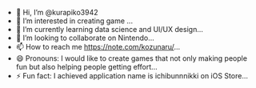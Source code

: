 - 👋 Hi, I’m @kurapiko3942
- 👀 I’m interested in creating game ...
- 🌱 I’m currently learning data science and UI/UX design...
- 💞️ I’m looking to collaborate on Nintendo...
- 📫 How to reach me https://note.com/kozunaru/...
- 😄 Pronouns: I would like to create games that not only making people fun but also helping people getting effort...
- ⚡ Fun fact: I achieved application name is ichibunnnikki on iOS Store...


<!---
kurapiko3942/kurapiko3942 is a ✨ special ✨ repository because its `README.md` (this file) appears on your GitHub profile.
You can click the Preview link to take a look at your changes.
--->
